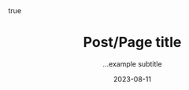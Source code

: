 ---
title: "Post/Page title"
subtitle: "...example subtitle"
date: "2023-08-11"
toc: true # table of contents (only h2 and h3 added to toc)
bold: true # display post title in bold in posts list
math: true # load katex
categories:
  - example-category
tags:
  - example-tag
next: true # show link to next post in footer
nomenu: true # hide site menu
notitle: true # hide title
---